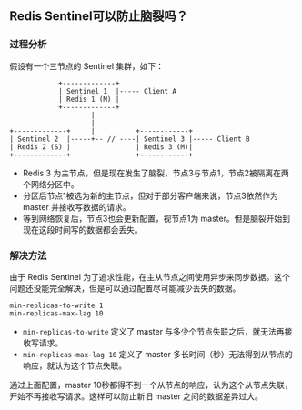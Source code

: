 ## Redis Sentinel可以防止脑裂吗？
### 过程分析
假设有一个三节点的 Sentinel 集群，如下：


```
            +-------------+
            | Sentinel 1  |----- Client A
            | Redis 1 (M) |
            +-------------+
                    |
                    |
+-------------+     |          +------------+
| Sentinel 2  |-----+-- // ----| Sentinel 3 |----- Client B
| Redis 2 (S) |                | Redis 3 (M)|
+-------------+                +------------+
```

- Redis 3 为主节点，但是现在发生了脑裂，节点3与节点1，节点2被隔离在两个网络分区中。
- 分区后节点1被选为新的主节点，但对于部分客户端来说，节点3依然作为 master 并接收写数据的请求。
- 等到网络恢复后，节点3也会更新配置，视节点1为 master。但是脑裂开始到现在这段时间写的数据都会丢失。

### 解决方法
由于 Redis Sentinel 为了追求性能，在主从节点之间使用异步来同步数据。这个问题还没能完全解决，但是可以通过配置尽可能减少丢失的数据。

```
min-replicas-to-write 1
min-replicas-max-lag 10
```

- ```min-replicas-to-write``` 定义了 master 与多少个节点失联之后，就无法再接收写请求。
- ```min-replicas-max-lag 10``` 定义了 master 多长时间（秒）无法得到从节点的响应，就认为这个节点失联。

通过上面配置，master 10秒都得不到一个从节点的响应，认为这个从节点失联，开始不再接收写请求。这样可以防止新旧 master 之间的数据差异过大。